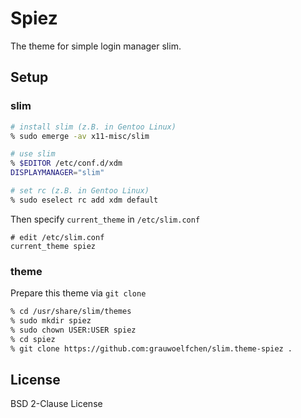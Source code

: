 # Spiez

The theme for simple login manager slim.

## Setup

### slim

```zsh
# install slim (z.B. in Gentoo Linux)
% sudo emerge -av x11-misc/slim

# use slim
% $EDITOR /etc/conf.d/xdm
DISPLAYMANAGER="slim"

# set rc (z.B. in Gentoo Linux)
% sudo eselect rc add xdm default
```

Then specify `current_theme` in `/etc/slim.conf`

```
# edit /etc/slim.conf
current_theme spiez
```


### theme

Prepare this theme via `git clone`

```zsh
% cd /usr/share/slim/themes
% sudo mkdir spiez
% sudo chown USER:USER spiez
% cd spiez
% git clone https://github.com:grauwoelfchen/slim.theme-spiez .
```


## License

BSD 2-Clause License
